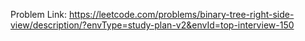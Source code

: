 Problem Link: https://leetcode.com/problems/binary-tree-right-side-view/description/?envType=study-plan-v2&envId=top-interview-150

```
```
